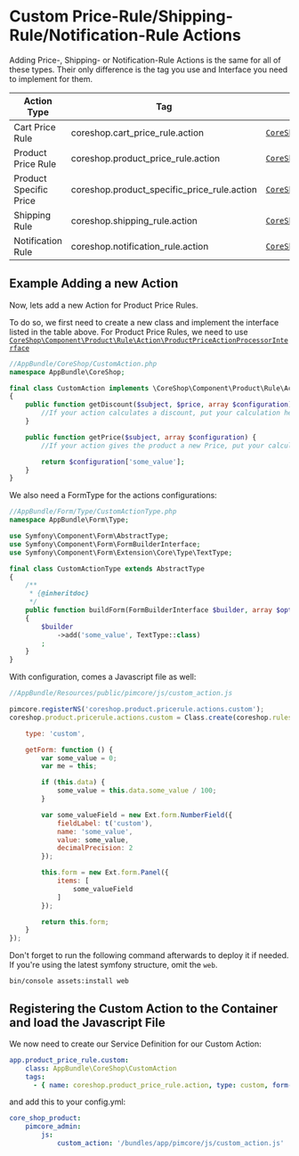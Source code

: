 # Custom Price-Rule/Shipping-Rule/Notification-Rule Actions

Adding Price-, Shipping- or Notification-Rule Actions is the same for all of these types. Their only difference is the
tag you use and Interface you need to implement for them.


| Action Type               | Tag                                           | Interface |
| ------------------------- | --------------------------------------------- | --------- |
| Cart Price Rule           | coreshop.cart_price_rule.action               | [```CoreShop\Component\Order\Cart\Rule\Action\CartPriceRuleActionProcessorInterface```](https://github.com/coreshop/CoreShop/blob/master/src/CoreShop/Component/Order/Cart/Rule/Action/CartPriceRuleActionProcessorInterface.php)   |
| Product Price Rule        | coreshop.product_price_rule.action            | [```CoreShop\Component\Product\Rule\Action\ProductPriceActionProcessorInterface```](https://github.com/coreshop/CoreShop/blob/master/src/CoreShop/Component/Product/Rule/Action/ProductPriceActionProcessorInterface.php)       |
| Product Specific Price    | coreshop.product_specific_price_rule.action   | [```CoreShop\Component\Product\Rule\Action\ProductPriceActionProcessorInterface```](https://github.com/coreshop/CoreShop/blob/master/src/CoreShop/Component/Product/Rule/Action/ProductPriceActionProcessorInterface.php)       |
| Shipping Rule             | coreshop.shipping_rule.action                 | [```CoreShop\Component\Shipping\Rule\Action\CarrierPriceActionProcessorInterface```](https://github.com/coreshop/CoreShop/blob/master/src/CoreShop/Component/Shipping/Rule/Action/CarrierPriceActionProcessorInterface.php)      |
| Notification Rule         | coreshop.notification_rule.action             | [```CoreShop\Component\Notification\Rule\Action\NotificationRuleProcessorInterface```](https://github.com/coreshop/CoreShop/blob/master/src/CoreShop/Component/Notification/Rule/Action/NotificationRuleProcessorInterface.php)    |

## Example Adding a new Action
Now, lets add a new Action for Product Price Rules.

To do so, we first need to create a new class and implement the interface listed in the table above. For Product Price Rules, we need to use
[```CoreShop\Component\Product\Rule\Action\ProductPriceActionProcessorInterface```](https://github.com/coreshop/CoreShop/blob/master/src/CoreShop/Component/Product/Rule/Action/ProductPriceActionProcessorInterface.php)

```php
//AppBundle/CoreShop/CustomAction.php
namespace AppBundle\CoreShop;

final class CustomAction implements \CoreShop\Component\Product\Rule\Action\ProductPriceActionProcessorInterface
{
    public function getDiscount($subject, $price, array $configuration) {
        //If your action calculates a discount, put your calculation here
    }

    public function getPrice($subject, array $configuration) {
        //If your action gives the product a new Price, put your calculation here

        return $configuration['some_value'];
    }
}
```

We also need a FormType for the actions configurations:

```php
//AppBundle/Form/Type/CustomActionType.php
namespace AppBundle\Form\Type;

use Symfony\Component\Form\AbstractType;
use Symfony\Component\Form\FormBuilderInterface;
use Symfony\Component\Form\Extension\Core\Type\TextType;

final class CustomActionType extends AbstractType
{
    /**
     * {@inheritdoc}
     */
    public function buildForm(FormBuilderInterface $builder, array $options)
    {
        $builder
            ->add('some_value', TextType::class)
        ;
    }
}
```

With configuration, comes a Javascript file as well:

```javascript
//AppBundle/Resources/public/pimcore/js/custom_action.js

pimcore.registerNS('coreshop.product.pricerule.actions.custom');
coreshop.product.pricerule.actions.custom = Class.create(coreshop.rules.actions.abstract, {

    type: 'custom',

    getForm: function () {
        var some_value = 0;
        var me = this;

        if (this.data) {
            some_value = this.data.some_value / 100;
        }

        var some_valueField = new Ext.form.NumberField({
            fieldLabel: t('custom'),
            name: 'some_value',
            value: some_value,
            decimalPrecision: 2
        });

        this.form = new Ext.form.Panel({
            items: [
                some_valueField
            ]
        });

        return this.form;
    }
});

```

Don't forget to run the following command afterwards to deploy it if needed. If you're using the latest symfony structure, omit the `web`.
```
bin/console assets:install web
```



## Registering the Custom Action to the Container and load the Javascript File
We now need to create our Service Definition for our Custom Action:

```yaml
app.product_price_rule.custom:
    class: AppBundle\CoreShop\CustomAction
    tags:
      - { name: coreshop.product_price_rule.action, type: custom, form-type: AppBundle\Form\Type\CustomActionType }
```

and add this to your config.yml:

```yaml
core_shop_product:
    pimcore_admin:
        js:
            custom_action: '/bundles/app/pimcore/js/custom_action.js'
```
